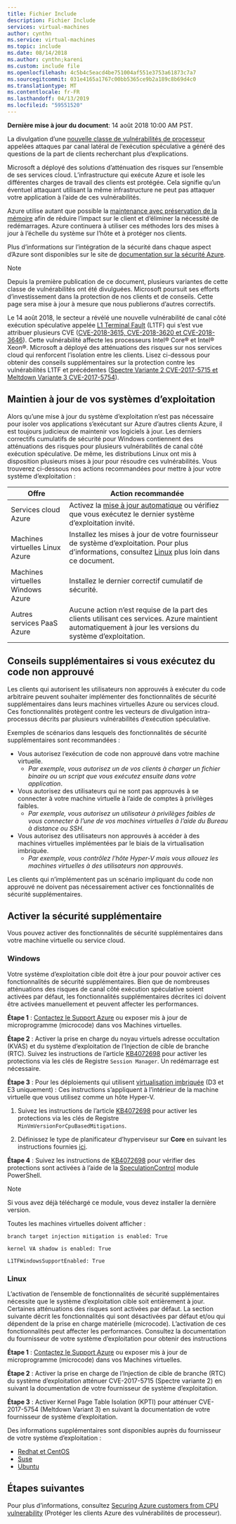 ```yaml
---
title: Fichier Include
description: Fichier Include
services: virtual-machines
author: cynthn
ms.service: virtual-machines
ms.topic: include
ms.date: 08/14/2018
ms.author: cynthn;kareni
ms.custom: include file
ms.openlocfilehash: 4c5b4c5eacd4be751004af551e3753a61873c7a7
ms.sourcegitcommit: 031e4165a1767c00bb5365ce9b2a189c8b69d4c0
ms.translationtype: MT
ms.contentlocale: fr-FR
ms.lasthandoff: 04/13/2019
ms.locfileid: "59551520"
---
```

**Dernière mise à jour du document**: 14 août 2018 10:00 AM PST.

La divulgation d’une [nouvelle classe de vulnérabilités de processeur](https://portal.msrc.microsoft.com/en-US/security-guidance/advisory/ADV180002) appelées attaques par canal latéral de l’exécution spéculative a généré des questions de la part de clients recherchant plus d’explications.  

Microsoft a déployé des solutions d’atténuation des risques sur l’ensemble de ses services cloud. L’infrastructure qui exécute Azure et isole les différentes charges de travail des clients est protégée. Cela signifie qu’un éventuel attaquant utilisant la même infrastructure ne peut pas attaquer votre application à l’aide de ces vulnérabilités.

Azure utilise autant que possible la [maintenance avec préservation de la mémoire](https://docs.microsoft.com/azure/virtual-machines/windows/maintenance-and-updates#maintenance-not-requiring-a-reboot) afin de réduire l’impact sur le client et d’éliminer la nécessité de redémarrages. Azure continuera à utiliser ces méthodes lors des mises à jour à l’échelle du système sur l’hôte et à protéger nos clients.

Plus d’informations sur l’intégration de la sécurité dans chaque aspect d’Azure sont disponibles sur le site de [documentation sur la sécurité Azure](https://docs.microsoft.com/azure/security/). 

> [!NOTE] 
> Depuis la première publication de ce document, plusieurs variantes de cette classe de vulnérabilités ont été divulguées. Microsoft poursuit ses efforts d’investissement dans la protection de nos clients et de conseils. Cette page sera mise à jour à mesure que nous publierons d’autres correctifs. 
> 
> Le 14 août 2018, le secteur a révélé une nouvelle vulnérabilité de canal côté exécution spéculative appelée [L1 Terminal Fault](https://portal.msrc.microsoft.com/en-US/security-guidance/advisory/ADV180018) (L1TF) qui s’est vue attribuer plusieurs CVE ([CVE-2018-3615, CVE-2018-3620 et CVE-2018-3646](https://www.intel.com/content/www/us/en/security-center/advisory/intel-sa-00161.html)). Cette vulnérabilité affecte les processeurs Intel® Core® et Intel® Xeon®. Microsoft a déployé des atténuations des risques sur nos services cloud qui renforcent l’isolation entre les clients. Lisez ci-dessous pour obtenir des conseils supplémentaires sur la protection contre les vulnérabilités L1TF et précédentes ([Spectre Variante 2 CVE-2017-5715 et Meltdown Variante 3 CVE-2017-5754](https://support.microsoft.com/help/4072698/windows-server-guidance-to-protect-against-the-speculative-execution)).
>  






## <a name="keeping-your-operating-systems-up-to-date"></a>Maintien à jour de vos systèmes d’exploitation

Alors qu’une mise à jour du système d’exploitation n’est pas nécessaire pour isoler vos applications s’exécutant sur Azure d’autres clients Azure, il est toujours judicieux de maintenir vos logiciels à jour. Les derniers correctifs cumulatifs de sécurité pour Windows contiennent des atténuations des risques pour plusieurs vulnérabilités de canal côté exécution spéculative. De même, les distributions Linux ont mis à disposition plusieurs mises à jour pour résoudre ces vulnérabilités. Vous trouverez ci-dessous nos actions recommandées pour mettre à jour votre système d’exploitation :

| Offre | Action recommandée  |
|----------|---------------------|
| Services cloud Azure  | Activez la [mise à jour automatique](https://docs.microsoft.com/azure/cloud-services/cloud-services-how-to-configure-portal) ou vérifiez que vous exécutez le dernier système d’exploitation invité. |
| Machines virtuelles Linux Azure | Installez les mises à jour de votre fournisseur de système d’exploitation. Pour plus d’informations, consultez [Linux](#linux) plus loin dans ce document. |
| Machines virtuelles Windows Azure  | Installez le dernier correctif cumulatif de sécurité.
| Autres services PaaS Azure | Aucune action n’est requise de la part des clients utilisant ces services. Azure maintient automatiquement à jour les versions du système d’exploitation. |

## <a name="additional-guidance-if-you-are-running-untrusted-code"></a>Conseils supplémentaires si vous exécutez du code non approuvé 

Les clients qui autorisent les utilisateurs non approuvés à exécuter du code arbitraire peuvent souhaiter implémenter des fonctionnalités de sécurité supplémentaires dans leurs machines virtuelles Azure ou services cloud. Ces fonctionnalités protègent contre les vecteurs de divulgation intra-processus décrits par plusieurs vulnérabilités d’exécution spéculative.

Exemples de scénarios dans lesquels des fonctionnalités de sécurité supplémentaires sont recommandées :

- Vous autorisez l’exécution de code non approuvé dans votre machine virtuelle.  
    - *Par exemple, vous autorisez un de vos clients à charger un fichier binaire ou un script que vous exécutez ensuite dans votre application*. 
- Vous autorisez des utilisateurs qui ne sont pas approuvés à se connecter à votre machine virtuelle à l’aide de comptes à privilèges faibles.   
    - *Par exemple, vous autorisez un utilisateur à privilèges faibles de vous connecter à l’une de vos machines virtuelles à l’aide du Bureau à distance ou SSH*.  
- Vous autorisez des utilisateurs non approuvés à accéder à des machines virtuelles implémentées par le biais de la virtualisation imbriquée.  
    - *Par exemple, vous contrôlez l’hôte Hyper-V mais vous allouez les machines virtuelles à des utilisateurs non approuvés*. 

Les clients qui n’implémentent pas un scénario impliquant du code non approuvé ne doivent pas nécessairement activer ces fonctionnalités de sécurité supplémentaires. 

## <a name="enabling-additional-security"></a>Activer la sécurité supplémentaire 

Vous pouvez activer des fonctionnalités de sécurité supplémentaires dans votre machine virtuelle ou service cloud.

### <a name="windows"></a>Windows 

Votre système d’exploitation cible doit être à jour pour pouvoir activer ces fonctionnalités de sécurité supplémentaires. Bien que de nombreuses atténuations des risques de canal côté exécution spéculative soient activées par défaut, les fonctionnalités supplémentaires décrites ici doivent être activées manuellement et peuvent affecter les performances. 

**Étape 1** : [Contactez le Support Azure](https://aka.ms/MicrocodeEnablementRequest-SupportTechnical) ou exposer mis à jour de microprogramme (microcode) dans vos Machines virtuelles. 

**Étape 2** : Activer la prise en charge du noyau virtuels adresse occultation (KVAS) et du système d’exploitation de l’Injection de cible de branche (RTC). Suivez les instructions de l’article [KB4072698](https://support.microsoft.com/help/4072698/windows-server-guidance-to-protect-against-the-speculative-execution) pour activer les protections via les clés de Registre `Session Manager`. Un redémarrage est nécessaire. 

**Étape 3** : Pour les déploiements qui utilisent [virtualisation imbriquée](https://docs.microsoft.com/azure/virtual-machines/windows/nested-virtualization) (D3 et E3 uniquement) : Ces instructions s’appliquent à l’intérieur de la machine virtuelle que vous utilisez comme un hôte Hyper-V. 

1. Suivez les instructions de l’article [KB4072698](https://support.microsoft.com/help/4072698/windows-server-guidance-to-protect-against-the-speculative-execution) pour activer les protections via les clés de Registre `MinVmVersionForCpuBasedMitigations`.  
 
1. Définissez le type de planificateur d’hyperviseur sur **Core** en suivant les instructions fournies [ici](https://docs.microsoft.com/windows-server/virtualization/hyper-v/manage/manage-hyper-v-scheduler-types). 

**Étape 4** : Suivez les instructions de [KB4072698](https://support.microsoft.com/help/4072698/windows-server-guidance-to-protect-against-the-speculative-execution) pour vérifier des protections sont activées à l’aide de la [SpeculationControl](https://aka.ms/SpeculationControlPS) module PowerShell. 

> [!NOTE]
> Si vous avez déjà téléchargé ce module, vous devez installer la dernière version.
>

Toutes les machines virtuelles doivent afficher :

```
branch target injection mitigation is enabled: True

kernel VA shadow is enabled: True  

L1TFWindowsSupportEnabled: True
```


### <a name="linux"></a>Linux

<a name="linux"></a>L’activation de l’ensemble de fonctionnalités de sécurité supplémentaires nécessite que le système d’exploitation cible soit entièrement à jour. Certaines atténuations des risques sont activées par défaut. La section suivante décrit les fonctionnalités qui sont désactivées par défaut et/ou qui dépendent de la prise en charge matérielle (microcode). L’activation de ces fonctionnalités peut affecter les performances. Consultez la documentation du fournisseur de votre système d’exploitation pour obtenir des instructions
 
**Étape 1** : [Contactez le Support Azure](https://aka.ms/MicrocodeEnablementRequest-SupportTechnical) ou exposer mis à jour de microprogramme (microcode) dans vos Machines virtuelles.
 
**Étape 2** : Activer la prise en charge de l’Injection de cible de branche (RTC) du système d’exploitation atténuer CVE-2017-5715 (Spectre variante 2) en suivant la documentation de votre fournisseur de système d’exploitation. 
 
**Étape 3** : Activer Kernel Page Table Isolation (KPTI) pour atténuer CVE-2017-5754 (Meltdown Variant 3) en suivant la documentation de votre fournisseur de système d’exploitation. 
 
Des informations supplémentaires sont disponibles auprès du fournisseur de votre système d’exploitation :  
 
- [Redhat et CentOS](https://access.redhat.com/security/vulnerabilities/speculativeexecution) 
- [Suse](https://www.suse.com/support/kb/doc/?id=7022512) 
- [Ubuntu](https://wiki.ubuntu.com/SecurityTeam/KnowledgeBase/SpectreAndMeltdown) 


## <a name="next-steps"></a>Étapes suivantes

Pour plus d’informations, consultez [Securing Azure customers from CPU vulnerability](https://azure.microsoft.com/blog/securing-azure-customers-from-cpu-vulnerability/) (Protéger les clients Azure des vulnérabilités de processeur).
